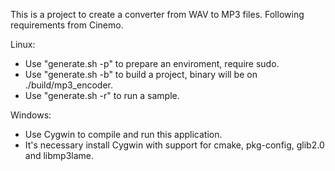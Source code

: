This is a project to create a converter from WAV to MP3 files. Following requirements from Cinemo.

Linux:
  * Use "generate.sh -p" to prepare an enviroment, require sudo.
  * Use "generate.sh -b" to build a project, binary will be on ./build/mp3_encoder.
  * Use "generate.sh -r" to run a sample.

Windows:
  * Use Cygwin to compile and run this application.
  * It's necessary install Cygwin with support for cmake, pkg-config, glib2.0 and libmp3lame.
